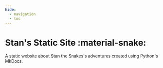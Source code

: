 ```yaml
---
hide:
  - navigation
  - toc
---
```


# Stan's Static Site :material-snake:

A static website about Stan the Snakes's adventures created using Python's MkDocs.
